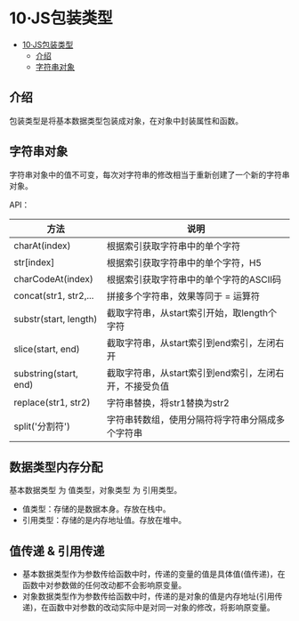 # 10·JS包装类型

<!-- TOC -->
* [10·JS包装类型](#10js包装类型)
  * [介绍](#介绍)
  * [字符串对象](#字符串对象)
<!-- TOC -->

## 介绍
包装类型是将基本数据类型包装成对象，在对象中封装属性和函数。

## 字符串对象
字符串对象中的值不可变，每次对字符串的修改相当于重新创建了一个新的字符串对象。

API：

| 方法                    | 说明                              |
|-----------------------|---------------------------------|
| charAt(index)         | 根据索引获取字符串中的单个字符                 |
| str[index]            | 根据索引获取字符串中的单个字符，H5              |
| charCodeAt(index)     | 根据索引获取字符串中的单个字符的ASCII码          |
| concat(str1, str2,... | 拼接多个字符串，效果等同于 = 运算符             |
| substr(start, length) | 截取字符串，从start索引开始，取length个字符     |
| slice(start, end)     | 截取字符串，从start索引到end索引，左闭右开       |
| substring(start, end) | 截取字符串，从start索引到end索引，左闭右开，不接受负值 |
| replace(str1, str2)   | 字符串替换，将str1替换为str2              |
| split('分割符')          | 字符串转数组，使用分隔符将字符串分隔成多个字符串        |

## 数据类型内存分配
基本数据类型 为 值类型，对象类型 为 引用类型。

- 值类型：存储的是数据本身。存放在栈中。
- 引用类型：存储的是内存地址值。存放在堆中。

## 值传递 & 引用传递
- 基本数据类型作为参数传给函数中时，传递的变量的值是具体值(值传递)，在函数中对参数做的任何改动都不会影响原变量。
- 对象数据类型作为参数传给函数中时，传递的是对象的值是内存地址(引用传递)，在函数中对参数的改动实际中是对同一对象的修改，将影响原变量。
